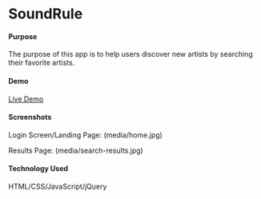 # SoundRule 

#### Purpose
The purpose of this app is to help users discover new artists by searching their favorite artists. 

#### Demo
[Live Demo]()

#### Screenshots
Login Screen/Landing Page:
(media/home.jpg)

Results Page:
(media/search-results.jpg)

#### Technology Used
HTML/CSS/JavaScript/jQuery